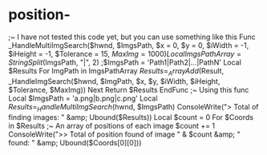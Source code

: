 # position-
;~ I have not tested this code yet, but you can use something like this Func _HandleMultiImgSearch($hwnd, $ImgsPath, $x = 0, $y = 0, $iWidth = -1, $iHeight = -1, $Tolerance = 15, $MaxImg = 1000)     Local ImgsPathArray = StringSplit($ImgsPath, "|", 2) ;$ImgsPath = 'Path1|Path2|...|PathN'     Local $Results     For ImgPath in ImgsPathArray         $Results = _ArrayAdd($Result, _HandleImgSearch($hwnd, $ImgPath, $x, $y, $iWidth, $iHeight, $Tolerance, $MaxImg))     Next          Return $Results EndFunc  ;~ Using this func Local $ImgsPath = 'a.png|b.png|c.png' Local $Results = _HandleMultiImgSearch($hwnd, $ImgsPath) ConsoleWrite("> Total of finding images: " &amp; Ubound($Results)) Local $count = 0 For $Coords in $Results     ;~ An array of positions of each image     $count += 1     ConsoleWrite(">> Total of position found of image " &amp; $count &amp; " found: " &amp; Ubound($Coords[0][0]))
